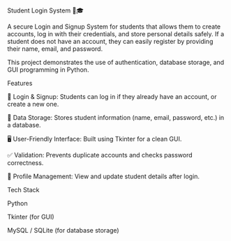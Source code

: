 Student Login System 🔐🎓

A secure Login and Signup System for students that allows them to create accounts, log in with their credentials, and store personal details safely. If a student does not have an account, they can easily register by providing their name, email, and password.

This project demonstrates the use of authentication, database storage, and GUI programming in Python.

Features

🔐 Login & Signup: Students can log in if they already have an account, or create a new one.

📁 Data Storage: Stores student information (name, email, password, etc.) in a database.

🖥️ User-Friendly Interface: Built using Tkinter for a clean GUI.

✅ Validation: Prevents duplicate accounts and checks password correctness.

🔄 Profile Management: View and update student details after login.

Tech Stack

Python

Tkinter (for GUI)

MySQL / SQLite (for database storage)
